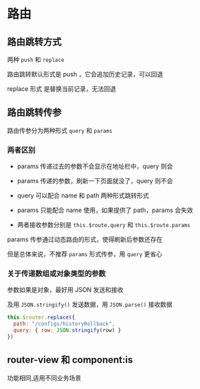 # 路由
## 路由跳转方式
两种 `push` 和 `replace`

路由跳转默认形式是 push ，它会追加历史记录，可以回退

replace 形式 是替换当前记录，无法回退
## 路由跳转传参
路由传参分为两种形式 `query` 和 `params`
### 两者区别
- params 传递过去的参数不会显示在地址栏中，query 则会

- params 传递的参数，刷新一下页面就没了，query 则不会
  
- query 可以配合 name 和 path 两种形式跳转形式

- params 只能配合 name 使用，如果提供了 path，params 会失效

- 两者接收参数分别是 `this.$route.query` 和 `this.$route.params`

params 传参通过动态路由的形式，使得刷新后参数还存在

但是总体来说，不推荐 `params` 形式传参，用 `query` 更省心
### 关于传递数组或对象类型的参数
参数如果是对象，最好用 JSON 发送和接收

及用 `JSON.stringify()` 发送数据，用 `JSON.parse()` 接收数据
```js
this.$router.replace({
  path: "/configs/historyRollback",
  query: { row: JSON.stringify(row) }
})
```




## router-view 和 component:is
功能相同,适用不同业务场景